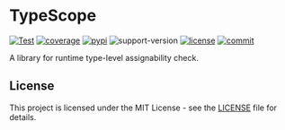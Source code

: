 # TypeScope

[![Test](https://github.com/inaku-Gyan/typescope/workflows/Tests/badge.svg)](https://github.com/inaku-Gyan/typescope/actions?query=workflow%3ATests)
[![coverage](https://img.shields.io/codecov/c/github/inaku-Gyan/typescope)](https://codecov.io/gh/inaku-Gyan/typescope)
[![pypi](https://img.shields.io/pypi/v/typescope.svg)](https://pypi.org/project/typescope/)
![support-version](https://img.shields.io/pypi/pyversions/typescope)
[![license](https://img.shields.io/github/license/inaku-Gyan/typescope)](https://github.com/inaku-Gyan/typescope/blob/master/LICENSE)
[![commit](https://img.shields.io/github/last-commit/inaku-Gyan/typescope)](https://github.com/inaku-Gyan/typescope/commits/master)

A library for runtime type-level assignability check.

## License

This project is licensed under the MIT License - see the [LICENSE](LICENSE) file for details.
